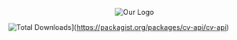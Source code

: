 <p align="center"><img alt="Our Logo" src="#"></p>


![Total Downloads](https://img.shields.io/packagist/dt/cv-api/cv-api.svg?style=flat-square)](https://packagist.org/packages/cv-api/cv-api)
